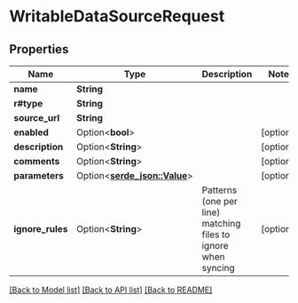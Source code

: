 # WritableDataSourceRequest

## Properties

Name | Type | Description | Notes
------------ | ------------- | ------------- | -------------
**name** | **String** |  | 
**r#type** | **String** |  | 
**source_url** | **String** |  | 
**enabled** | Option<**bool**> |  | [optional]
**description** | Option<**String**> |  | [optional]
**comments** | Option<**String**> |  | [optional]
**parameters** | Option<[**serde_json::Value**](.md)> |  | [optional]
**ignore_rules** | Option<**String**> | Patterns (one per line) matching files to ignore when syncing | [optional]

[[Back to Model list]](../README.md#documentation-for-models) [[Back to API list]](../README.md#documentation-for-api-endpoints) [[Back to README]](../README.md)


